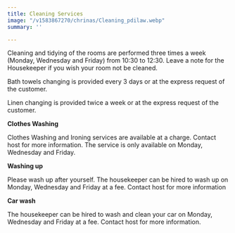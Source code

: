 ```yaml
---
title: Cleaning Services
image: "/v1583867270/chrinas/Cleaning_pdilaw.webp"
summary: ''

---
```

Cleaning and tidying of the rooms are performed three times a week (Monday, Wednesday and Friday) from 10:30 to 12:30. Leave a note for the Housekeeper if you wish your room not be cleaned.

Bath towels changing is provided every 3 days or at the express request of the customer.

Linen changing is provided twice a week or at the express request of the customer.

**Clothes Washing**

Clothes Washing and Ironing services are available at a charge.  Contact host for more information. The service is only available on Monday, Wednesday and Friday.

**Washing up**

Please wash up after yourself.  The housekeeper can be hired to wash up on Monday, Wednesday and Friday at a fee. Contact host for more information

**Car wash**

The housekeeper can be hired to wash and clean your car on Monday, Wednesday and Friday at a fee. Contact host for more information.